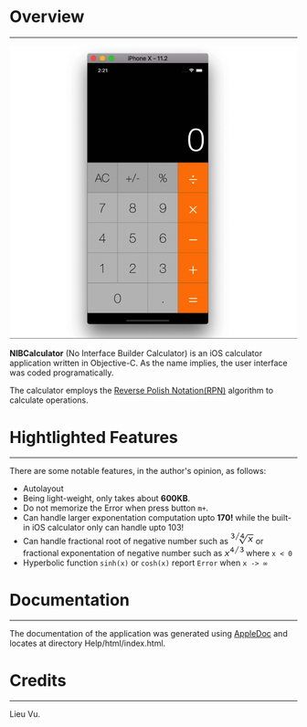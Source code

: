 # Overview
-----------------------------------------------------------------------------

![NIBCalculator Screen](Images/NIBCalculator_Screen.gif)

__NIBCalculator__ (No Interface Builder Calculator) is an iOS calculator application written in Objective-C. As the name implies, the user interface was coded programatically.

The calculator employs the [Reverse Polish Notation(RPN)](https://en.wikipedia.org/wiki/Reverse_Polish_notation) algorithm to calculate operations.

# Hightlighted Features
-----------------------------------------------------------------------------

There are some notable features, in the author's opinion, as follows:

* Autolayout
* Being light-weight, only takes about __600KB__.
* Do not memorize the Error when press button `m+`.
* Can handle larger exponentation computation upto __170!__ while the built-in iOS calculator only can handle upto 103!
* Can handle fractional root of negative number such as ![Fractional Root](Images/Fractional_sqrt.png) or fractional exponentation of negative number such as ![Fractional Exponentation](Images/Fractional_exp.png) where `x < 0`
* Hyperbolic function `sinh(x)` or `cosh(x)` report `Error` when `x -> ∞`

# Documentation
-----------------------------------------------------------------------------

The documentation of the application was generated using [AppleDoc](https://github.com/tomaz/appledoc) and locates at directory Help/html/index.html.

# Credits
-----------------------------------------------------------------------------

Lieu Vu.